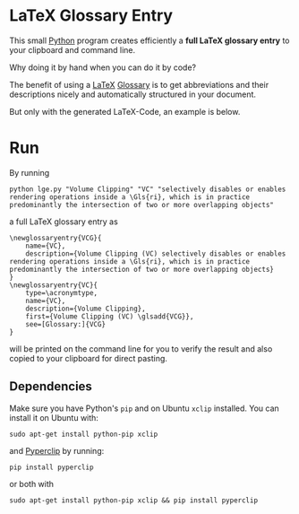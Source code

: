 # LaTeX Glossary Entry
This small [Python](https://www.python.org) program creates efficiently a **full LaTeX glossary entry** to your clipboard and command line.

Why doing it by hand when you can do it by code?

The benefit of using a [LaTeX](https://www.latex-project.org) [Glossary](http://tug.ctan.org/macros/latex/contrib/glossaries/glossariesbegin.pdf) is to get abbreviations and their descriptions nicely and automatically structured in your document.

But only with the generated LaTeX-Code, an example is below. 

# Run
By running

```
python lge.py "Volume Clipping" "VC" "selectively disables or enables rendering operations inside a \Gls{ri}, which is in practice predominantly the intersection of two or more overlapping objects"
```

a full LaTeX glossary entry as

```
\newglossaryentry{VCG}{
    name={VC},
    description={Volume Clipping (VC) selectively disables or enables rendering operations inside a \Gls{ri}, which is in practice predominantly the intersection of two or more overlapping objects}
}
\newglossaryentry{VC}{
    type=\acronymtype,
    name={VC},
    description={Volume Clipping},
    first={Volume Clipping (VC) \glsadd{VCG}},
    see=[Glossary:]{VCG}
}
```
will be printed on the command line for you to verify the result and also copied to your clipboard for direct pasting.

## Dependencies
Make sure you have Python's `pip` and on Ubuntu `xclip` installed. You can install it on Ubuntu with:

```
sudo apt-get install python-pip xclip
```
and [Pyperclip](https://github.com/asweigart/pyperclip) by running:

```
pip install pyperclip
```
or both with
```
sudo apt-get install python-pip xclip && pip install pyperclip
```
